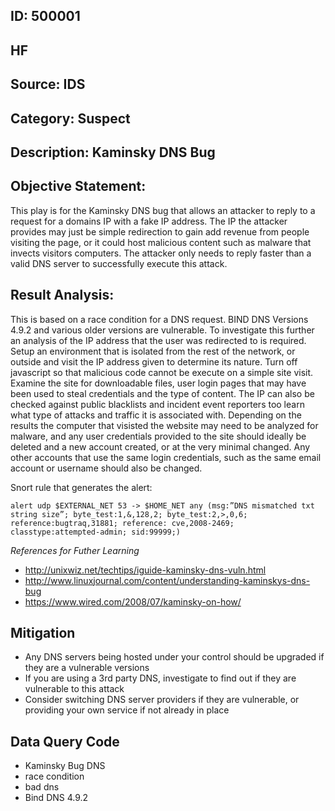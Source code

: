 ## ID: 500001

## HF

## Source: IDS

## Category: Suspect

## Description: Kaminsky DNS Bug

## Objective Statement:
This play is for the Kaminsky DNS bug that allows an attacker to reply to a request for a domains IP with a fake IP address.  The IP the attacker provides may just be simple redirection to gain add revenue from people visiting the page, or it could host malicious content such as malware that invects visitors computers. The attacker only needs to reply faster than a valid DNS server to successfully execute this attack.  


## Result Analysis:
This is based on a race condition for a DNS request.  BIND DNS Versions 4.9.2 and various older versions are vulnerable.  To investigate this further an analysis of the IP address that the user was redirected to is required.  Setup an environment that is isolated from the rest of the network, or outside and visit the IP address given to determine its nature.  Turn off javascript so that  malicious code cannot be execute on a simple site visit. Examine the site for downloadable files, user login pages that may have been used to steal credentials and the type of content.
The IP can also be checked against public blacklists and incident event reporters too learn what type of attacks and traffic it is associated with. Depending on the results the computer that visisted the website may need to be analyzed for malware, and any user credentials provided to the site should ideally be deleted and a new account created, or at the very minimal changed.  Any other accounts that use the same login credentials, such as the same email account or username should also be changed.


Snort rule that generates the alert:
```
alert udp $EXTERNAL_NET 53 -> $HOME_NET any (msg:”DNS mismatched txt string size”; byte_test:1,&,128,2; byte_test:2,>,0,6; 
reference:bugtraq,31881; reference: cve,2008-2469; classtype:attempted-admin; sid:99999;)
```


*References for Futher Learning*
- http://unixwiz.net/techtips/iguide-kaminsky-dns-vuln.html
- http://www.linuxjournal.com/content/understanding-kaminskys-dns-bug
- https://www.wired.com/2008/07/kaminsky-on-how/

## Mitigation
- Any DNS servers being hosted under your control should be upgraded if they are a vulnerable versions
- If you are using a 3rd party DNS, investigate to find out if they are vulnerable to this attack
- Consider switching DNS server providers if they are vulnerable, or providing your own service if not already in place

## Data Query Code
- Kaminsky Bug DNS
- race condition
- bad dns
- Bind DNS 4.9.2
